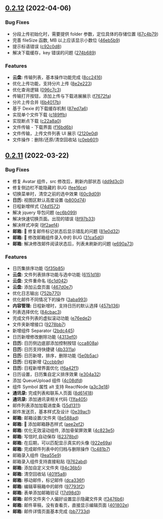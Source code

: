 ## [0.2.12](https://github.com/limaofeng/asany-admin/compare/v0.2.11...v0.2.12) (2022-04-06)

### Bug Fixes

- 分段上传初始化时，需要提供 folder 参数，定位具体的存储位置 ([67c4b79](https://github.com/limaofeng/asany-admin/commit/67c4b79d613d422cc1bbb4e63c388fa81ab49c67))
- 完善 fileSize 函数, MB 以上应该显示小数位 ([46eb5b9](https://github.com/limaofeng/asany-admin/commit/46eb5b9db1e7179c0b1537e426fdcb1b68282766))
- 提示标语错误 ([c92c0d8](https://github.com/limaofeng/asany-admin/commit/c92c0d8d9cd2b6dfb3069306d0307a03ed857fff))
- 解决下载缓存，key 错误的问题 ([274b689](https://github.com/limaofeng/asany-admin/commit/274b68961126b81efe9922d535de71a73e982fe2))

### Features

- **云盘:** 传输列表，基本操作功能完成 ([8cc2416](https://github.com/limaofeng/asany-admin/commit/8cc241629bdedd96407c9c69e7cb8c0feeb9ead7))
- 优化上传功能，支持分片上传 ([8e2e223](https://github.com/limaofeng/asany-admin/commit/8e2e2230bb20275c5302ebafe4f7485f04f8b4b1))
- 优化查询逻辑 ([096c7c3](https://github.com/limaofeng/asany-admin/commit/096c7c3bfa039c3beb2d6f85796a73d23a09d992))
- 传输打开按钮，添加上传与下载进展展示 ([f7672fa](https://github.com/limaofeng/asany-admin/commit/f7672fa44c6e5d3dd079bae1dc81ad44d6222a19))
- 分片上传合并 ([6b4017b](https://github.com/limaofeng/asany-admin/commit/6b4017bfdeb259cb316b30f66c6cf16cb1433164))
- 基于 Dexie 的下载缓存机制 ([87ed7a6](https://github.com/limaofeng/asany-admin/commit/87ed7a69241c5d0f07ece4adfaae8ace44a79d2d))
- 实现单个文件下载 ([c189ffb](https://github.com/limaofeng/asany-admin/commit/c189ffb9fd9bbe7b05033fcdf484982aa350fa0e))
- 实现断点下载 ([c22a8a0](https://github.com/limaofeng/asany-admin/commit/c22a8a00ebeb80efe8384a46249162693d0ea05a))
- 文件传输 - 下载界面 ([f16bd6b](https://github.com/limaofeng/asany-admin/commit/f16bd6b6deaa378ea0620e2a0db0b61802c8ac24))
- 文件传输，上传文件列表 UI 展示 ([2120e0d](https://github.com/limaofeng/asany-admin/commit/2120e0da15f3fa6a7c67ca31a1c5ef85a46c7d17))
- 文件操作：删除/还原/清空回收站 ([c0eb601](https://github.com/limaofeng/asany-admin/commit/c0eb601efff15f3946eb146bab8a6d6cc2c006a0))

## [0.2.11](https://github.com/limaofeng/asany-admin/compare/v0.2.10...v0.2.11) (2022-03-22)

### Bug Fixes

- 修复 Avatar 组件，src 修改后，刷新内部状态 ([dd9d3c0](https://github.com/limaofeng/asany-admin/commit/dd9d3c0491479425fa40322c3e91838dcfd3885b))
- 修复侧边栏不能隐藏的 BUG ([fee16ce](https://github.com/limaofeng/asany-admin/commit/fee16ce131573209403e1b328aa0603da06eb551))
- 切换菜单时，清空之前的选中效果 ([60c9d09](https://github.com/limaofeng/asany-admin/commit/60c9d09251b767da36957e110c19d6b8a33e7d48))
- **日历:** 视图区默认高度设置 ([b800d74](https://github.com/limaofeng/asany-admin/commit/b800d74d47e944000579d1ae1700adabd9e55c2e))
- 日程新增样式 ([74d1572](https://github.com/limaofeng/asany-admin/commit/74d1572e18c7eef05dbc3c61b577dc8bbbe0d8c0))
- 解决 jquery 导包问题 ([ec6b099](https://github.com/limaofeng/asany-admin/commit/ec6b099d2ba563de2d28d340933df33aecf28b54))
- 解决快速切换页面。出现的错误 ([8f97b33](https://github.com/limaofeng/asany-admin/commit/8f97b338e2aac0b0359bbea42c670e440cbbdc6f))
- 解决样式冲突 ([9f2aef4](https://github.com/limaofeng/asany-admin/commit/9f2aef4be5f9b6fa490f018337469fad2c2d84a0))
- **邮箱:** :bug: 修复邮件标记状态后显示错乱的问题 ([81e0d32](https://github.com/limaofeng/asany-admin/commit/81e0d32b465377749fdc98fe4ea08738d477d3ff))
- **邮箱:** :bug: 修改邮箱组件录入中的 BUG ([31ca5d0](https://github.com/limaofeng/asany-admin/commit/31ca5d08e3ace585bb2601238d374faf83b6c791))
- **邮箱:** 解决修改邮件阅读状态后，列表未刷新的问题 ([e690a73](https://github.com/limaofeng/asany-admin/commit/e690a7366d35ad04e3f7836b3746cb7284d2f2b0))

### Features

- 日历集排序功能 ([5f35b85](https://github.com/limaofeng/asany-admin/commit/5f35b85ccfc2c1ae1c9ae3cc397c0c054f488b39))
- **云盘:** 文件列表排序功能与选中功能 ([6151d18](https://github.com/limaofeng/asany-admin/commit/6151d1880575901d073b416a5c91b8533438f548))
- **云盘:** 文件重命名 ([6c1d042](https://github.com/limaofeng/asany-admin/commit/6c1d04207a006e0eef523585386ba329f9e320d9))
- **云盘:** 添加云盘页面 ([467d0e7](https://github.com/limaofeng/asany-admin/commit/467d0e70e84b9117c11653d6074f9bf269faa377))
- 优化日志输出 ([752b770](https://github.com/limaofeng/asany-admin/commit/752b7707639c3537b0a6d089a2bf244558826489))
- 优化邮件不同情况下的操作 ([3aba993](https://github.com/limaofeng/asany-admin/commit/3aba993ef3e8878600749ea13091ea8a50955dc1))
- **内容管理:** 日程新增时，支持日历的默认选择 ([457b136](https://github.com/limaofeng/asany-admin/commit/457b13673da89db274b1666a81e78cc3f7d49790))
- 列表选择优化 ([84cbac3](https://github.com/limaofeng/asany-admin/commit/84cbac35d7569c42ac9342bfa5970b1ccb07f3dc))
- 完成文件列表的虚拟滚动功能 ([e76ede2](https://github.com/limaofeng/asany-admin/commit/e76ede2806266bf8c0a47c89cb893fb3d0d3a2c9))
- 文件夹新增接口 ([9278bb7](https://github.com/limaofeng/asany-admin/commit/9278bb7372b499f16bd6252357d7af982e378c8e))
- 新增组件 Separator ([2bdc445](https://github.com/limaofeng/asany-admin/commit/2bdc4452bb1780a1bf3201dd28c5acd591621408))
- 日历新增修改删除功能 ([4313ef0](https://github.com/limaofeng/asany-admin/commit/4313ef0b6138de9c5948035672842b0f20eca6a4))
- **日历:** 日历侧边底部添加控制按钮 ([cca808a](https://github.com/limaofeng/asany-admin/commit/cca808ac321db1ae09c034892f143f5f0f3067b6))
- **日历:** 日历支持快捷键 ([4b3311a](https://github.com/limaofeng/asany-admin/commit/4b3311a04daf2a91333b1360cf195f62b9c7d288))
- **日历:** 日历新增，排序，删除功能 ([5e0b5ac](https://github.com/limaofeng/asany-admin/commit/5e0b5acbec50aedcc003801b52dbef1a30b3d068))
- **日历:** 日程新增 ([2ccbb9e](https://github.com/limaofeng/asany-admin/commit/2ccbb9ec0eadf5fcd3a4b3cac7bc63d553e46ec4))
- **日历:** 日程新增界面优化 ([f6a42f1](https://github.com/limaofeng/asany-admin/commit/f6a42f172729aa62f73bd06386a66de736fd5e86))
- 日历设置，日历集自定义排序效果 ([e304a32](https://github.com/limaofeng/asany-admin/commit/e304a327545e9e1e15409a6b6b2cfd6de4228fd8))
- 添加 QueueUpload 组件 ([4c08dfd](https://github.com/limaofeng/asany-admin/commit/4c08dfded4fd4a761d96dbed57d3b773158b3700))
- 组件 Symbol 属性 alt 支持 ReactNode ([a3c3e18](https://github.com/limaofeng/asany-admin/commit/a3c3e186d8cc217071cc3d21557df0c9918246d1))
- **通讯录:** 完成列表和联系人页面 ([8d61418](https://github.com/limaofeng/asany-admin/commit/8d61418bc6481f5155e565062ee8473c9430b048))
- **通讯录:** 添加通讯录相关代码 ([11fa405](https://github.com/limaofeng/asany-admin/commit/11fa40593d5826e2a1467f4de93475e15ba9518a))
- 邮件列表添加加载进度条 ([55d1311](https://github.com/limaofeng/asany-admin/commit/55d13111dd81f3b47e04e099ca5ba678443232d5))
- 邮件发送页，基本样式及设计 ([0e39ac1](https://github.com/limaofeng/asany-admin/commit/0e39ac1e421de3519b75b81b6293117325de4f82))
- **邮箱:** 邮箱设置/文件夹 ([8e588ad](https://github.com/limaofeng/asany-admin/commit/8e588ad329cc70bb1b87ccea3afdfd92eeeabc5e))
- **邮箱:** :art: 添加邮箱静态样式 ([aee2ef2](https://github.com/limaofeng/asany-admin/commit/aee2ef29895b8bd32d3dc79a1051d2ce95d94bd7))
- **邮箱:** 优化无效滚动组件, 添加骨架屏效果 ([4c823e5](https://github.com/limaofeng/asany-admin/commit/4c823e5c4ca06977c812bae2da1b337e6b52f56e))
- **邮箱:** 写信时,自动保存 ([62378bd](https://github.com/limaofeng/asany-admin/commit/62378bd51d41c3360670172047dfd3d854c7249b))
- **邮箱:** 在后期，可以匹配显示真实的头像 ([922e69a](https://github.com/limaofeng/asany-admin/commit/922e69afeaf6dcdbd81976cfe438da6c5447c949))
- **邮箱:** 完成邮件列表中的归档与删除操作 ([1c481b7](https://github.com/limaofeng/asany-admin/commit/1c481b76aa4aee4dc2140c4f9b63f9de8a60c44d))
- 邮箱录入组件 ([9ea55e9](https://github.com/limaofeng/asany-admin/commit/9ea55e9b1ddb13f3a7fd53c02e449cd0deeb0296))
- 邮箱录入组件支持直接粘贴 ([9762abd](https://github.com/limaofeng/asany-admin/commit/9762abd9b7ef31922eeec650ef969b42e58f4487))
- **邮箱:** 添加自定义文件夹 ([94c36b5](https://github.com/limaofeng/asany-admin/commit/94c36b5d1f04a687cf12826f852146e4c7ea4a8b))
- **邮箱:** 清空回收站 ([401f5a8](https://github.com/limaofeng/asany-admin/commit/401f5a854b0a4e79c137f08379c9b700511acc2b))
- **邮箱:** 移动邮件，标记邮件 ([dca336f](https://github.com/limaofeng/asany-admin/commit/dca336fea9c786e475c5ff094a2a06165f9bd116))
- **邮箱:** 编辑草稿箱中的邮件 ([97793f2](https://github.com/limaofeng/asany-admin/commit/97793f2c640e02330f5dfdaa5fa520024dd48e51))
- **邮箱:** 表单添加邮箱验证 ([17d98d3](https://github.com/limaofeng/asany-admin/commit/17d98d3e42d5cbe26f0ab09e0e25108eaf0f6bc9))
- **邮箱:** 邮件文件夹个人偏好设置显示隐藏文件夹 ([f3476b6](https://github.com/limaofeng/asany-admin/commit/f3476b6ef84f75517a49dc3ab7f09c5a845e57ac))
- **邮箱:** 邮件草稿，没有查看页，直接显示编辑页面 ([401802e](https://github.com/limaofeng/asany-admin/commit/401802e2884fa274791269de1e977905c344d8f6))
- **邮箱:** 邮件详情页面基本完成 ([bb7733d](https://github.com/limaofeng/asany-admin/commit/bb7733dcfafdb5f3ff2c59bc59be46661e0b7b3e))
